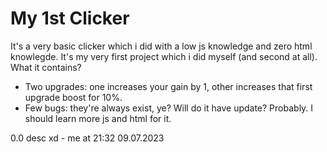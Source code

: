 # My 1st Clicker

It's a very basic clicker which i did with a low js knowledge and zero html knowlegde.
It's my very first project which i did myself (and second at all).
What it contains?
- Two upgrades: one increases your gain by 1, other increases that first upgrade boost for 10%.
- Few bugs: they're always exist, ye?
Will do it have update?
Probably. I should learn more js and html for it.

0.0 desc xd  - me at 21:32 09.07.2023